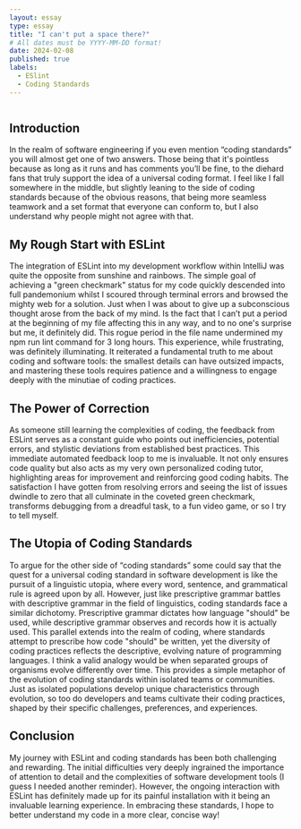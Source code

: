 ```yaml
---
layout: essay
type: essay
title: "I can't put a space there?"
# All dates must be YYYY-MM-DD format!
date: 2024-02-08
published: true
labels:
  - ESlint
  - Coding Standards
---
```


<img >

## Introduction
In the realm of software engineering if you even mention “coding standards” you will almost get one of two answers. Those being that it's pointless because as long as it runs and has comments you’ll be fine, to the diehard fans that truly support the idea of a universal coding format. I feel like I fall somewhere in the middle, but slightly leaning to the side of coding standards because of the obvious reasons, that being more seamless teamwork and a set format that everyone can conform to, but I also understand why people might not agree with that.

## My Rough Start with ESLint

The integration of ESLint into my development workflow within IntelliJ was quite the opposite from sunshine and rainbows. The simple goal of achieving a "green checkmark" status for my code quickly descended into full pandemonium whilst  I scoured through terminal errors and browsed the mighty web for a solution. Just when I was about to give up a subconscious thought arose from the back of my mind. Is the fact that I can’t put a period at the beginning of my file affecting this in any way, and to no one's surprise but me, it definitely did. This rogue period in the file name undermined my npm run lint command for 3 long hours. This experience, while frustrating, was definitely illuminating. It reiterated a fundamental truth to me about coding and software tools: the smallest details can have outsized impacts, and mastering these tools requires patience and a willingness to engage deeply with the minutiae of coding practices.

## The Power of Correction

As someone still learning the complexities of coding, the feedback from ESLint serves as a constant guide who points out inefficiencies, potential errors, and stylistic deviations from established best practices. This immediate automated feedback loop to me is invaluable. It not only ensures code quality but also acts as my very own personalized coding tutor, highlighting areas for improvement and reinforcing good coding habits. The satisfaction I have gotten from resolving errors and seeing the list of issues dwindle to zero that all culminate in the coveted green checkmark, transforms debugging from a dreadful task, to a fun video game, or so I try to tell myself.

## The Utopia of Coding Standards

To argue for the other side of “coding standards” some could say that the quest for a universal coding standard in software development is like the pursuit of a linguistic utopia, where every word, sentence, and grammatical rule is agreed upon by all. However, just like prescriptive grammar battles with descriptive grammar in the field of linguistics, coding standards face a similar dichotomy. Prescriptive grammar dictates how language "should" be used, while descriptive grammar observes and records how it is actually used. This parallel extends into the realm of coding, where standards attempt to prescribe how code "should" be written, yet the diversity of coding practices reflects the descriptive, evolving nature of programming languages. I think a valid analogy would be when separated groups of organisms evolve differently over time. This provides a simple metaphor of the evolution of coding standards within isolated teams or communities. Just as isolated populations develop unique characteristics through evolution, so too do developers and teams cultivate their coding practices, shaped by their specific challenges, preferences, and experiences.

## Conclusion
My journey with ESLint and coding standards has been both challenging and rewarding. The initial difficulties very deeply ingrained the importance of attention to detail and the complexities of software development tools (I guess I needed another reminder). However, the ongoing interaction with ESLint has definitely made up for its painful installation with it being an invaluable learning experience. In embracing these standards, I hope to better understand my code in a more clear, concise way!

